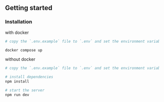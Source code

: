 ## Getting started

### Installation

with docker
```bash
# copy the `.env.example` file to `.env` and set the environment variables

docker compose up
```

without docker
```bash
# copy the `.env.example` file to `.env` and set the environment variables

# install dependencies
npm install

# start the server
npm run dev
